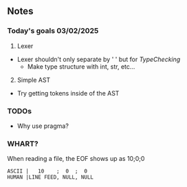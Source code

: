 ## Notes
### Today's goals 03/02/2025 

1. Lexer
- Lexer shouldn't only separate by ' ' but for *TypeChecking*
    - Make type structure with int, str, etc...
2. Simple AST
- Try getting tokens inside of the AST

### TODOs
- Why use pragma?

### WHART?
When reading a file, the EOF shows up as 10;0;0
``` 
ASCII |   10    ;  0  ;  0
HUMAN |LINE FEED, NULL, NULL
```
